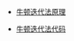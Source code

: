 * [牛顿迭代法原理](http://www.matrix67.com/blog/archives/361)

* [牛顿迭代法代码](http://www.voidcn.com/article/p-eudisdmk-zm.html)
